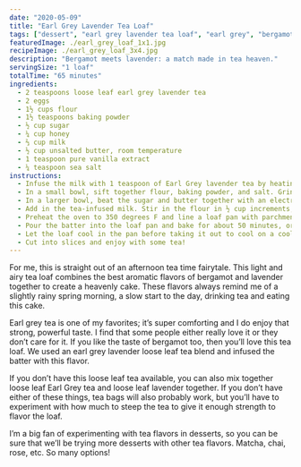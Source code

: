```yaml
---
date: "2020-05-09"
title: "Earl Grey Lavender Tea Loaf"
tags: ["dessert", "earl grey lavender tea loaf", "earl grey", "bergamot", "earl grey cake", "earl grey loaf", "earl grey lavender", "lavender", "tea loaf", "tea"]
featuredImage: ./earl_grey_loaf_1x1.jpg
recipeImage: ./earl_grey_loaf_3x4.jpg
description: "Bergamot meets lavender: a match made in tea heaven."
servingSize: "1 loaf"
totalTime: "65 minutes"
ingredients:
  - 2 teaspoons loose leaf earl grey lavender tea
  - 2 eggs
  - 1½ cups flour
  - 1½ teaspoons baking powder
  - ½ cup sugar
  - ¼ cup honey
  - ⅔ cup milk
  - ½ cup unsalted butter, room temperature
  - 1 teaspoon pure vanilla extract
  - ¼ teaspoon sea salt
instructions:
  - Infuse the milk with 1 teaspoon of Earl Grey lavender tea by heating the milk in the microwave and adding the tea leaves in a strainer. Let this steep for 10 minutes before removing the tea strainer.
  - In a small bowl, sift together flour, baking powder, and salt. Grind the remaining teaspoon of loose leaf tea into a fine powder and stir into the flour mixture.
  - In a larger bowl, beat the sugar and butter together with an electric mixer until light and fluffy. Add the honey, eggs, and vanilla and continue mixing until well combined.
  - Add in the tea-infused milk. Stir in the flour in ½ cup increments, mixing continuously until all the flour is used up and the mixture resembles a smooth batter.
  - Preheat the oven to 350 degrees F and line a loaf pan with parchment paper.
  - Pour the batter into the loaf pan and bake for about 50 minutes, or until the loaf is nicely browned and a toothpick inserted in the center comes out clean. 
  - Let the loaf cool in the pan before taking it out to cool on a cooling rack completely. 
  - Cut into slices and enjoy with some tea!
---
```

For me, this is straight out of an afternoon tea time fairytale. This light and airy tea loaf combines the best aromatic flavors of bergamot and lavender together to create a heavenly cake. These flavors always remind me of a slightly rainy spring morning, a slow start to the day, drinking tea and eating this cake.

Earl grey tea is one of my favorites; it’s super comforting and I do enjoy that strong, powerful taste. I find that some people either really love it or they don’t care for it. If you like the taste of bergamot too, then you’ll love this tea loaf. We used an earl grey lavender loose leaf tea blend and infused the batter with this flavor. 

If you don’t have this loose leaf tea available, you can also mix together loose leaf Earl Grey tea and loose leaf lavender together. If you don’t have either of these things, tea bags will also probably work, but you’ll have to experiment with how much to steep the tea to give it enough strength to flavor the loaf.

I’m a big fan of experimenting with tea flavors in desserts, so you can be sure that we’ll be trying more desserts with other tea flavors. Matcha, chai, rose, etc. So many options! 
